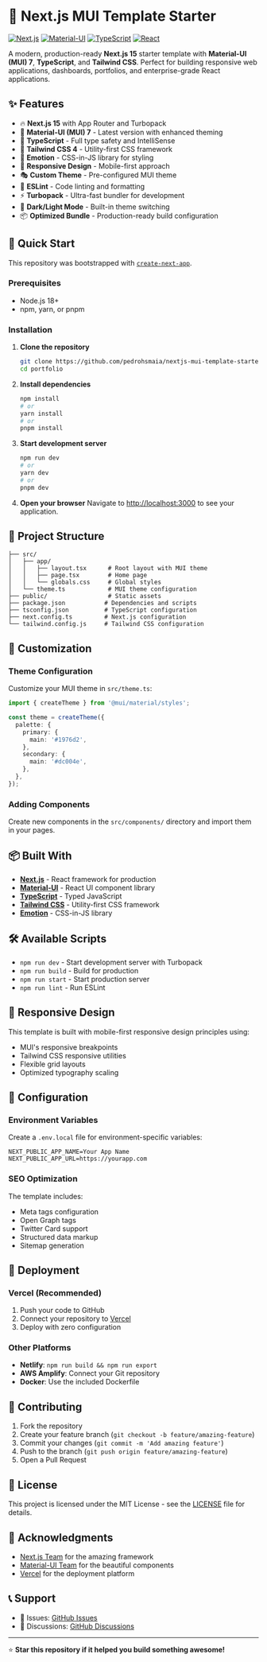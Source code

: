 # 🚀 Next.js MUI Template Starter

[![Next.js](https://img.shields.io/badge/Next.js-15.3.2-black?style=flat-square&logo=next.js)](https://nextjs.org/)
[![Material-UI](https://img.shields.io/badge/Material--UI-7.1.0-blue?style=flat-square&logo=mui)](https://mui.com/)
[![TypeScript](https://img.shields.io/badge/TypeScript-5.0-blue?style=flat-square&logo=typescript)](https://www.typescriptlang.org/)
[![React](https://img.shields.io/badge/React-19.0-blue?style=flat-square&logo=react)](https://reactjs.org/)

A modern, production-ready **Next.js 15** starter template with **Material-UI (MUI) 7**, **TypeScript**, and **Tailwind CSS**. Perfect for building responsive web applications, dashboards, portfolios, and enterprise-grade React applications.

## ✨ Features

- 🔥 **Next.js 15** with App Router and Turbopack
- 🎨 **Material-UI (MUI) 7** - Latest version with enhanced theming
- 📘 **TypeScript** - Full type safety and IntelliSense
- 🎯 **Tailwind CSS 4** - Utility-first CSS framework
- 🚀 **Emotion** - CSS-in-JS library for styling
- 📱 **Responsive Design** - Mobile-first approach
- 🎭 **Custom Theme** - Pre-configured MUI theme
- 🔧 **ESLint** - Code linting and formatting
- ⚡ **Turbopack** - Ultra-fast bundler for development
- 🌙 **Dark/Light Mode** - Built-in theme switching
- 📦 **Optimized Bundle** - Production-ready build configuration

## 🚀 Quick Start

This repository was bootstrapped with [`create-next-app`](https://github.com/vercel/next.js/tree/canary/packages/create-next-app).

### Prerequisites

- Node.js 18+ 
- npm, yarn, or pnpm

### Installation

1. **Clone the repository**
   ```bash
   git clone https://github.com/pedrohsmaia/nextjs-mui-template-starter.git
   cd portfolio
   ```

2. **Install dependencies**
   ```bash
   npm install
   # or
   yarn install
   # or
   pnpm install
   ```

3. **Start development server**
   ```bash
   npm run dev
   # or
   yarn dev
   # or
   pnpm dev
   ```

4. **Open your browser**
   Navigate to [http://localhost:3000](http://localhost:3000) to see your application.

## 📁 Project Structure

```
├── src/
│   ├── app/
│   │   ├── layout.tsx      # Root layout with MUI theme
│   │   ├── page.tsx        # Home page
│   │   └── globals.css     # Global styles
│   └── theme.ts            # MUI theme configuration
├── public/                 # Static assets
├── package.json           # Dependencies and scripts
├── tsconfig.json          # TypeScript configuration
├── next.config.ts         # Next.js configuration
└── tailwind.config.js     # Tailwind CSS configuration
```

## 🎨 Customization

### Theme Configuration

Customize your MUI theme in `src/theme.ts`:

```typescript
import { createTheme } from '@mui/material/styles';

const theme = createTheme({
  palette: {
    primary: {
      main: '#1976d2',
    },
    secondary: {
      main: '#dc004e',
    },
  },
});
```

### Adding Components

Create new components in the `src/components/` directory and import them in your pages.

## 📦 Built With

- **[Next.js](https://nextjs.org/)** - React framework for production
- **[Material-UI](https://mui.com/)** - React UI component library
- **[TypeScript](https://www.typescriptlang.org/)** - Typed JavaScript
- **[Tailwind CSS](https://tailwindcss.com/)** - Utility-first CSS framework
- **[Emotion](https://emotion.sh/)** - CSS-in-JS library

## 🛠️ Available Scripts

- `npm run dev` - Start development server with Turbopack
- `npm run build` - Build for production
- `npm run start` - Start production server
- `npm run lint` - Run ESLint

## 📱 Responsive Design

This template is built with mobile-first responsive design principles using:
- MUI's responsive breakpoints
- Tailwind CSS responsive utilities
- Flexible grid layouts
- Optimized typography scaling

## 🔧 Configuration

### Environment Variables

Create a `.env.local` file for environment-specific variables:

```env
NEXT_PUBLIC_APP_NAME=Your App Name
NEXT_PUBLIC_APP_URL=https://yourapp.com
```

### SEO Optimization

The template includes:
- Meta tags configuration
- Open Graph tags
- Twitter Card support
- Structured data markup
- Sitemap generation

## 🚀 Deployment

### Vercel (Recommended)

1. Push your code to GitHub
2. Connect your repository to [Vercel](https://vercel.com)
3. Deploy with zero configuration

### Other Platforms

- **Netlify**: `npm run build && npm run export`
- **AWS Amplify**: Connect your Git repository
- **Docker**: Use the included Dockerfile

## 🤝 Contributing

1. Fork the repository
2. Create your feature branch (`git checkout -b feature/amazing-feature`)
3. Commit your changes (`git commit -m 'Add amazing feature'`)
4. Push to the branch (`git push origin feature/amazing-feature`)
5. Open a Pull Request

## 📄 License

This project is licensed under the MIT License - see the [LICENSE](LICENSE) file for details.

## 🙏 Acknowledgments

- [Next.js Team](https://nextjs.org/) for the amazing framework
- [Material-UI Team](https://mui.com/) for the beautiful components
- [Vercel](https://vercel.com/) for the deployment platform

## 📞 Support

- 🐛 Issues: [GitHub Issues](https://github.com/pedrohsmaia/nextjs-mui-template-starter/issues)
- 💬 Discussions: [GitHub Discussions](https://github.com/pedrohsmaia/nextjs-mui-template-starter/discussions)

---

⭐ **Star this repository if it helped you build something awesome!**
